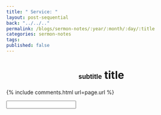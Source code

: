 ```yaml
---
title: " Service: "
layout: post-sequential
back: "../../.."
permalink: /blogs/sermon-notes/:year/:month/:day/:title
categories: sermon-notes
tags: 
published: false
---
```


<style>
    h1#sn1, h4#sn4{
        text-align: center;
    }
</style>

<h1 id="sn1"><span style="font-size:60%;">subtitle</span> title</h1>

<h4 id="sn4"><span class="timestamp"></span></h4>



<!--
<span class='disable-selection' ondblclick="this.innerHTML=''">&lt;<b>REDACTED</b>&gt;</span>
-->
{% include comments.html url=page.url %}

<input id="password-input" type="password" class="text-secret" onkeyup="unlock()" autocomplete="off">

<span class="disable-selection" id="truth" style="display:none;"><br><span style="font-size:120%;">Sunday</span><br> <br><br><span style="font-size:120%;">Cell Group</span><br> </span>
